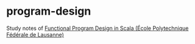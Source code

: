 # program-design
Study notes of [Functional Program Design in Scala (École Polytechnique Fédérale de Lausanne)](https://www.coursera.org/learn/scala-functional-program-design/)

